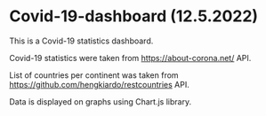 # Covid-19-dashboard (12.5.2022)

This is a Covid-19 statistics dashboard. 

Covid-19 statistics were taken from https://about-corona.net/ API.

List of countries per continent was taken from https://github.com/hengkiardo/restcountries API.

Data is displayed on graphs using Chart.js library.
